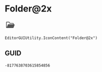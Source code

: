 # Folder@2x
![](/img/Folder@2x.png)

``` CSharp
EditorGUIUtility.IconContent("Folder@2x")
```
## GUID
```
-8177638703615854856
```
